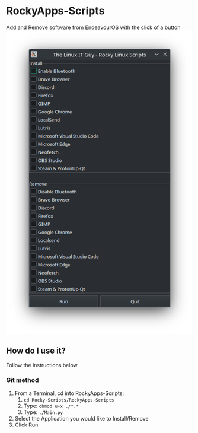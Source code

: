# RockyApps-Scripts
Add and Remove software from EndeavourOS with the click of a button
![](<Screenshot/Screenshot.png>)
## How do I use it?
Follow the instructions below.
### Git method
1. From a Terminal, cd into RockyApps-Scripts: 
    1. `cd Rocky-Scripts/RockyApps-Scripts`
    2. Type: `chmod u+x ./*.*`
    3. Type: `./Main.py`
4. Select the Application you would like to Install/Remove
5. Click Run
